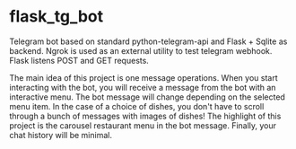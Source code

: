 # flask_tg_bot
Telegram bot based on standard python-telegram-api and Flask + Sqlite as backend.
Ngrok is used as an external utility to test telegram webhook.
Flask listens POST and GET requests.

The main idea of this project is one message operations. 
When you start interacting with the bot, you will receive a message from the bot with an interactive menu.
The bot message will change depending on the selected menu item.
In the case of a choice of dishes, you don't have to scroll through a bunch of messages with images of dishes!
The highlight of this project is the carousel restaurant menu in the bot message.
Finally, your chat history will be minimal.
